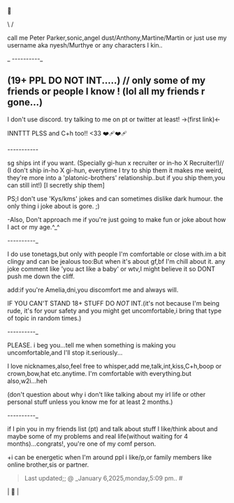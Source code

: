 🎈

\ /

call me Peter Parker,sonic,angel dust/Anthony,Martine/Martin or just use my username aka nyesh/Murthye or any characters I kin..

_
_-_-_-_-_-_-_-_-_-_-_

(19+ PPL DO **NOT** INT.....) // only some of my friends or people I know ! (lol all my friends r gone...)
-
I don't use discord. try talking to me on pt or twitter at least! →(first link)←

INNTTT PLSS and C+h too!! <33 ❤️‍🩹❤️‍🩹

_-_-_-_-_-_-_-_-_-_-_-_

sg ships int if you want. (Specially gi-hun x recruiter or in-ho X Recruiter!)// (I don't ship in-ho X gi-hun, everytime I try to ship them it makes me weird, they're more into a 'platonic-brothers' relationship..but if you ship them,you can still int!)
[I secretly ship them]

PS;I don't use 'Kys/kms' jokes and can sometimes dislike dark humour. the only thing i joke about is gore. ;)

-Also, Don't approach me if you're just going to make fun or joke about how I act or my age.^_^

_-_-_-_-_-_-_-_-_-_-_

I do use tonetags,but only with people I'm comfortable or close with.im a bit clingy and can be jealous too:But when it's about gf,bf I'm chill about it. any joke comment like 'you act like a baby' or wtv,I might believe it so DONT push me down the cliff.

add:if you're Amelia,dni,you discomfort me and always will.

IF YOU CAN'T STAND 18+ STUFF DO *NOT* INT.(it's not because I'm being rude, it's for your safety and you might get uncomfortable,i bring that type of topic in random times.)

_-_-_-_-_-_-_-_-_-_-_

PLEASE. i beg you...tell me when something is making you uncomfortable,and I'll stop it.seriously...

I love nicknames,also,feel free to whisper,add me,talk,int,kiss,C+h,boop or crown,bow,hat etc.anytime. I'm comfortable with everything.but also,w2i...heh

(don't question about why i don't like talking about my irl life or other personal stuff unless you know me for at least 2 months.)

_-_-_-_-_-_-_-_-_-_-_

if I pin you in my friends list (pt) and talk about stuff I like/think about and maybe some of my problems and real life(without waiting for 4 months)...congrats!, you're one of my comf person.

+i can be energetic when I'm around ppl i like/p,or family members like online brother,sis or partner.

>Last updated;; @ _January 6,2025,monday,5:09 pm.. #

| 🔱 |
